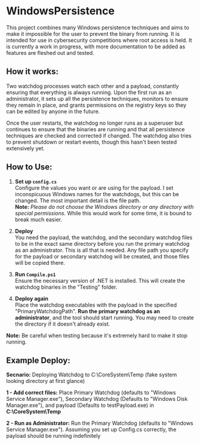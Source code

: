 # WindowsPersistence

This project combines many Windows persistence techniques and aims to make it impossible for the user to prevent the binary from running. It is intended for use in cybersecurity competitions where root access is held. It is currently a work in progress, with more documentation to be added as features are fleshed out and tested.

## How it works:

Two watchdog processes watch each other and a payload, constantly ensuring that everything is always running. Upon the first run as an administrator, it sets up all the persistence techniques, monitors to ensure they remain in place, and grants permissions on the registry keys so they can be edited by anyone in the future.

Once the user restarts, the watchdog no longer runs as a superuser but continues to ensure that the binaries are running and that all persistence techniques are checked and corrected if changed. The watchdog also tries to prevent shutdown or restart events, though this hasn't been tested extensively yet.

## How to Use:

1. **Set up `config.cs`**  
   Configure the values you want or are using for the payload. I set inconspicuous Windows names for the watchdogs, but this can be changed. The most important detail is the file path.  
   **Note:** _Please do not choose the Windows directory or any directory with special permissions._ While this would work for some time, it is bound to break much easier.

2. **Deploy**  
   You need the payload, the watchdog, and the secondary watchdog files to be in the exact same directory before you run the primary watchdog as an administrator. This is all that is needed. Any file path you specify for the payload or secondary watchdog will be created, and those files will be copied there.

3. **Run `Compile.ps1`**  
   Ensure the necessary version of .NET is installed. This will create the watchdog binaries in the "Testing" folder.

4. **Deploy again**  
   Place the watchdog executables with the payload in the specified "PrimaryWatchdogPath". **Run the primary watchdog as an administrator**, and the tool should start running. You may need to create the directory if it doesn't already exist.

**Note:** Be careful when testing because it's extremely hard to make it stop running.

## Example Deploy:

**Secnario:** Deploying Watchdog to C:\CoreSystem\Temp (fake system looking directory at first glance)

**1 - Add correct files:** Place Primary Watchdog (defaults to "Windows Service Manager.exe"), Secondary Watchdog (Defaults to "Windows Disk Manager.exe"), and payload (Defaults to testPayload.exe) in **C:\CoreSystem\Temp**

**2 - Run as Administrator:** Run the Primary Watchdog (defaults to "Windows Service Manager.exe"). Assuming you set up Config.cs correctly, the payload should be running indefinitely




